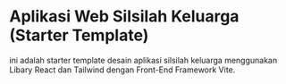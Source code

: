 # Aplikasi Web Silsilah Keluarga (Starter Template)

ini adalah starter template desain aplikasi silsilah keluarga menggunakan Libary React dan Tailwind dengan Front-End Framework Vite.
